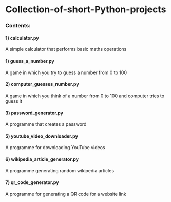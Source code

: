 # Collection-of-short-Python-projects

### Contents:
#### 1) calculator.py
A simple calculator that performs basic maths operations
#### 1) guess_a_number.py
A game in which you try to guess a number from 0 to 100
#### 2) computer_guesses_number.py
A game in which you think of a number from 0 to 100 and computer tries to guess it
#### 3) password_generator.py
A programme that creates a password
#### 5) youtube_video_downloader.py
A programme for downloading YouTube videos 
#### 6) wikipedia_article_generator.py
A programme generating random wikipedia articles
#### 7) qr_code_generator.py
A programme for generating a QR code for a website link
